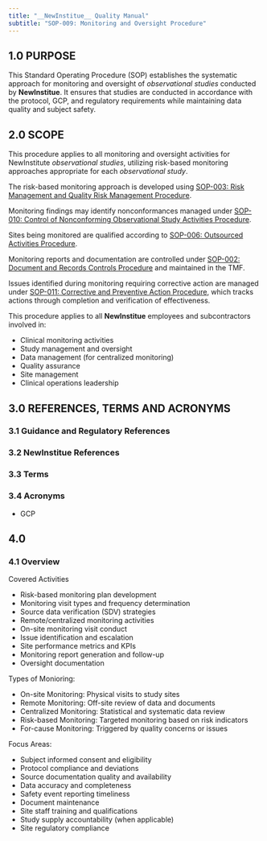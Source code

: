 ```yaml
---
title: "__NewInstitue__ Quality Manual"
subtitle: "SOP-009: Monitoring and Oversight Procedure"
---
```


## 1.0 PURPOSE

This Standard Operating Procedure (SOP) establishes the systematic approach for
monitoring and oversight of *observational studies* conducted by
__NewInstitue__. It ensures that studies are conducted in accordance with the
protocol, GCP, and regulatory requirements while maintaining data quality and
subject safety.

## 2.0 SCOPE

This procedure applies to all monitoring and oversight activities for
NewInstitute *observational studies*, utilizing risk-based monitoring
approaches appropriate for each *observational study*.

The risk-based monitoring approach is developed using
[SOP-003: Risk Management and Quality Risk Management Procedure](SOP-003--Risk_Management_and_Quality_Risk_Management_Procedure.md).

Monitoring findings may identify nonconformances managed under
[SOP-010: Control of Nonconforming Observational Study Activities Procedure](SOP-010--Control_of_Nonconforming_Observational_Study_Activities_Procedure.md).

Sites being monitored are qualified according to
[SOP-006: Outsourced Activities Procedure](SOP-006--Outsourced_Activities_Procedure.md).

Monitoring reports and documentation are controlled under
[SOP-002: Document and Records Controls Procedure](SOP-002--Document_and_Records_Controls_Procedure.md) and maintained in the TMF.

Issues identified during monitoring requiring corrective action are managed
under [SOP-011: Corrective and Preventive Action Procedure](SOP-011--Corrective_and_Preventive_Action_Procedure.md), 
which tracks actions through completion and verification of effectiveness.

This procedure applies to all __NewInstitue__ employees and subcontractors
involved in:

- Clinical monitoring activities
- Study management and oversight
- Data management (for centralized monitoring)
- Quality assurance
- Site management
- Clinical operations leadership

## 3.0 REFERENCES, TERMS AND ACRONYMS

### 3.1 Guidance and Regulatory References

### 3.2 __NewInstitue__ References 

### 3.3 Terms

### 3.4 Acronyms

- GCP

## 4.0

### 4.1 Overview

Covered Activities

- Risk-based monitoring plan development
- Monitoring visit types and frequency determination
- Source data verification (SDV) strategies
- Remote/centralized monitoring activities
- On-site monitoring visit conduct
- Issue identification and escalation
- Site performance metrics and KPIs
- Monitoring report generation and follow-up
- Oversight documentation

Types of Monioring:

- On-site Monitoring: Physical visits to study sites
- Remote Monitoring: Off-site review of data and documents
- Centralized Monitoring: Statistical and systematic data review
- Risk-based Monitoring: Targeted monitoring based on risk indicators
- For-cause Monitoring: Triggered by quality concerns or issues

Focus Areas:

- Subject informed consent and eligibility
- Protocol compliance and deviations
- Source documentation quality and availability
- Data accuracy and completeness
- Safety event reporting timeliness
- Document maintenance
- Site staff training and qualifications
- Study supply accountability (when applicable)
- Site regulatory compliance

